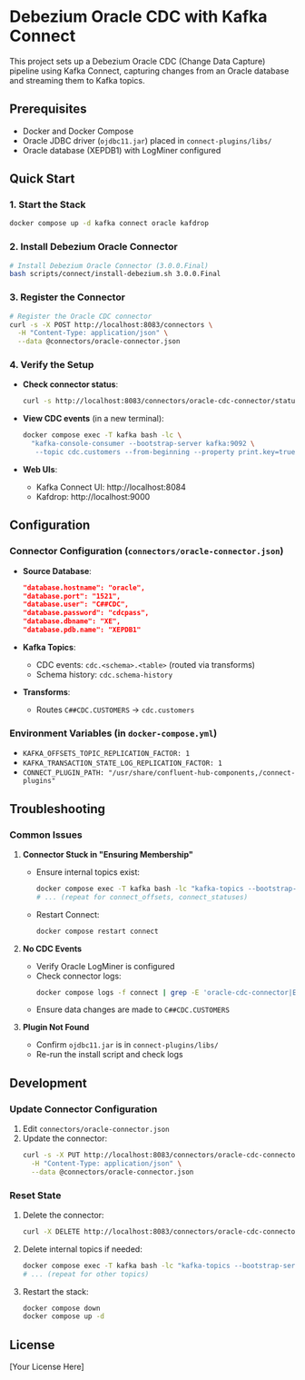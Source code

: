 # Debezium Oracle CDC with Kafka Connect

This project sets up a Debezium Oracle CDC (Change Data Capture) pipeline using Kafka Connect, capturing changes from an Oracle database and streaming them to Kafka topics.

## Prerequisites

- Docker and Docker Compose
- Oracle JDBC driver (`ojdbc11.jar`) placed in `connect-plugins/libs/`
- Oracle database (XEPDB1) with LogMiner configured

## Quick Start

### 1. Start the Stack

```bash
docker compose up -d kafka connect oracle kafdrop
```

### 2. Install Debezium Oracle Connector

```bash
# Install Debezium Oracle Connector (3.0.0.Final)
bash scripts/connect/install-debezium.sh 3.0.0.Final
```

### 3. Register the Connector

```bash
# Register the Oracle CDC connector
curl -s -X POST http://localhost:8083/connectors \
  -H "Content-Type: application/json" \
  --data @connectors/oracle-connector.json
```

### 4. Verify the Setup

- **Check connector status**:
  ```bash
  curl -s http://localhost:8083/connectors/oracle-cdc-connector/status | jq
  ```

- **View CDC events** (in a new terminal):
  ```bash
  docker compose exec -T kafka bash -lc \
    "kafka-console-consumer --bootstrap-server kafka:9092 \
     --topic cdc.customers --from-beginning --property print.key=true"
  ```

- **Web UIs**:
  - Kafka Connect UI: http://localhost:8084
  - Kafdrop: http://localhost:9000

## Configuration

### Connector Configuration (`connectors/oracle-connector.json`)

- **Source Database**:
  ```json
  "database.hostname": "oracle",
  "database.port": "1521",
  "database.user": "C##CDC",
  "database.password": "cdcpass",
  "database.dbname": "XE",
  "database.pdb.name": "XEPDB1"
  ```

- **Kafka Topics**:
  - CDC events: `cdc.<schema>.<table>` (routed via transforms)
  - Schema history: `cdc.schema-history`

- **Transforms**:
  - Routes `C##CDC.CUSTOMERS` → `cdc.customers`

### Environment Variables (in `docker-compose.yml`)

- `KAFKA_OFFSETS_TOPIC_REPLICATION_FACTOR: 1`
- `KAFKA_TRANSACTION_STATE_LOG_REPLICATION_FACTOR: 1`
- `CONNECT_PLUGIN_PATH: "/usr/share/confluent-hub-components,/connect-plugins"`

## Troubleshooting

### Common Issues

1. **Connector Stuck in "Ensuring Membership"**
   - Ensure internal topics exist:
     ```bash
     docker compose exec -T kafka bash -lc "kafka-topics --bootstrap-server kafka:9092 --create --if-not-exists --topic connect_configs --partitions 1 --replication-factor 1 --config cleanup.policy=compact"
     # ... (repeat for connect_offsets, connect_statuses)
     ```
   - Restart Connect:
     ```bash
     docker compose restart connect
     ```

2. **No CDC Events**
   - Verify Oracle LogMiner is configured
   - Check connector logs:
     ```bash
     docker compose logs -f connect | grep -E 'oracle-cdc-connector|ERROR|WARN'
     ```
   - Ensure data changes are made to `C##CDC.CUSTOMERS`

3. **Plugin Not Found**
   - Confirm `ojdbc11.jar` is in `connect-plugins/libs/`
   - Re-run the install script and check logs

## Development

### Update Connector Configuration

1. Edit `connectors/oracle-connector.json`
2. Update the connector:
   ```bash
   curl -s -X PUT http://localhost:8083/connectors/oracle-cdc-connector/config \
     -H "Content-Type: application/json" \
     --data @connectors/oracle-connector.json
   ```

### Reset State

1. Delete the connector:
   ```bash
   curl -X DELETE http://localhost:8083/connectors/oracle-cdc-connector
   ```
2. Delete internal topics if needed:
   ```bash
   docker compose exec -T kafka bash -lc "kafka-topics --bootstrap-server kafka:9092 --delete --topic connect_configs"
   # ... (repeat for other topics)
   ```
3. Restart the stack:
   ```bash
   docker compose down
   docker compose up -d
   ```

## License

[Your License Here]
